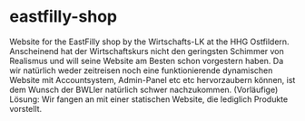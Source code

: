 # eastfilly-shop
Website for the EastFilly shop by the Wirtschafts-LK at the HHG Ostfildern.
Anscheinend hat der Wirtschaftskurs nicht den geringsten Schimmer von Realismus und will seine Website am Besten schon vorgestern haben. Da wir natürlich weder zeitreisen noch eine funktionierende dynamischen Website mit Accountsystem, Admin-Panel etc etc hervorzaubern können, ist dem Wunsch der BWLler natürlich schwer nachzukommen. (Vorläufige) Lösung: Wir fangen an mit einer statischen Website, die lediglich Produkte vorstellt.
